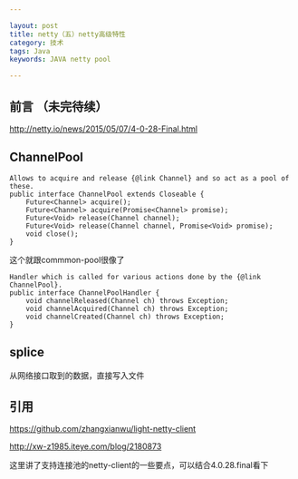 ```yaml
---

layout: post
title: netty（五）netty高级特性
category: 技术
tags: Java
keywords: JAVA netty pool

---
```


## 前言 （未完待续）

http://netty.io/news/2015/05/07/4-0-28-Final.html

## ChannelPool


    Allows to acquire and release {@link Channel} and so act as a pool of these.
    public interface ChannelPool extends Closeable {
        Future<Channel> acquire();
        Future<Channel> acquire(Promise<Channel> promise);
        Future<Void> release(Channel channel);
        Future<Void> release(Channel channel, Promise<Void> promise);
        void close();
    }

这个就跟commmon-pool很像了

    Handler which is called for various actions done by the {@link ChannelPool}.
    public interface ChannelPoolHandler {
        void channelReleased(Channel ch) throws Exception;
        void channelAcquired(Channel ch) throws Exception;
        void channelCreated(Channel ch) throws Exception;
    }


## splice

从网络接口取到的数据，直接写入文件

## 引用

 https://github.com/zhangxianwu/light-netty-client
 
http://xw-z1985.iteye.com/blog/2180873

这里讲了支持连接池的netty-client的一些要点，可以结合4.0.28.final看下


